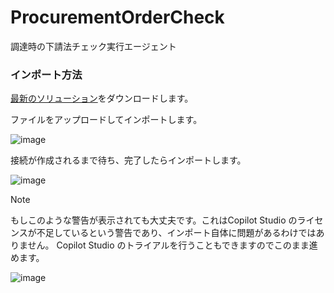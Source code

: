 # ProcurementOrderCheck
調達時の下請法チェック実行エージェント


### インポート方法
[最新のソリューション](https://github.com/geekfujiwara/ProcurementOrderCheck/releases/tag/ProcurementOrderCheck)をダウンロードします。

ファイルをアップロードしてインポートします。

![image](https://github.com/user-attachments/assets/82853c31-0788-427b-81f4-55d9e4f3f9db)

接続が作成されるまで待ち、完了したらインポートします。

![image](https://github.com/user-attachments/assets/829095b4-bcb8-4bc1-9599-40de534e46d1)

>[!Note]
>もしこのような警告が表示されても大丈夫です。これはCopilot Studio のライセンスが不足しているという警告であり、インポート自体に問題があるわけではありません。 Copilot Studio のトライアルを行うこともできますのでこのまま進めます。
>
>![image](https://github.com/user-attachments/assets/0768bc6d-13c4-4e23-8a2d-9351852353f5)


